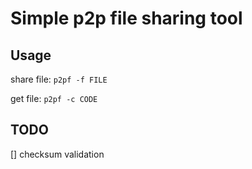 # Simple p2p file sharing tool

## Usage

share file: `p2pf -f FILE`

get file: `p2pf -c CODE`

## TODO
[] checksum validation
